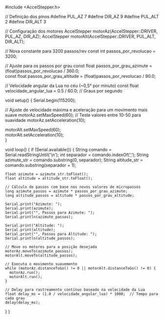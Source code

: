 #include <AccelStepper.h>

// Definição dos pinos
#define PUL_AZ 7
#define DIR_AZ 9
#define PUL_ALT 2
#define DIR_ALT 3

// Configuração dos motores
AccelStepper motorAz(AccelStepper::DRIVER, PUL_AZ, DIR_AZ);
AccelStepper motorAlt(AccelStepper::DRIVER, PUL_ALT, DIR_ALT);

// Nova constante para 3200 passos/rev
const int passos_por_revolucao = 3200;  

// Ajuste para os passos por grau
const float passos_por_grau_azimute = (float)passos_por_revolucao / 360.0;  
const float passos_por_grau_altitude = (float)passos_por_revolucao / 90.0;  

// Velocidade angular da Lua no céu (~0,5° por minuto)
const float velocidade_angular_lua = 0.5 / 60.0;  // Graus por segundo

void setup() {
  Serial.begin(115200);

  // Ajuste de velocidade máxima e aceleração para um movimento mais suave
  motorAz.setMaxSpeed(60);  // Teste valores entre 10-50 para suavidade
  motorAz.setAcceleration(10);  

  motorAlt.setMaxSpeed(60);  
  motorAlt.setAcceleration(10);  
}

void loop() {
  if (Serial.available()) {
    String comando = Serial.readStringUntil('\n');
    int separador = comando.indexOf(',');
    String azimute_str = comando.substring(0, separador);
    String altitude_str = comando.substring(separador + 1);
    
    float azimute = azimute_str.toFloat();
    float altitude = altitude_str.toFloat();
    
    // Cálculo de passos com base nos novos valores de micropassos
    long azimute_passos = azimute * passos_por_grau_azimute;
    long altitude_passos = altitude * passos_por_grau_altitude;

    Serial.print("Azimute: ");
    Serial.print(azimute);
    Serial.print("°, Passos para Azimute: ");
    Serial.println(azimute_passos);
    
    Serial.print("Altitude: ");
    Serial.print(altitude);
    Serial.print("°, Passos para Altitude: ");
    Serial.println(altitude_passos);

    // Move os motores para a posição desejada
    motorAz.moveTo(azimute_passos);
    motorAlt.moveTo(altitude_passos);

    // Executa o movimento suavemente
    while (motorAz.distanceToGo() != 0 || motorAlt.distanceToGo() != 0) {
      motorAz.run();
      motorAlt.run();
    }

    // Delay para rastreamento contínuo baseado na velocidade da Lua
    float delay_ms = (1.0 / velocidade_angular_lua) * 1000;  // Tempo para cada grau
    delay(delay_ms);  
  }
}